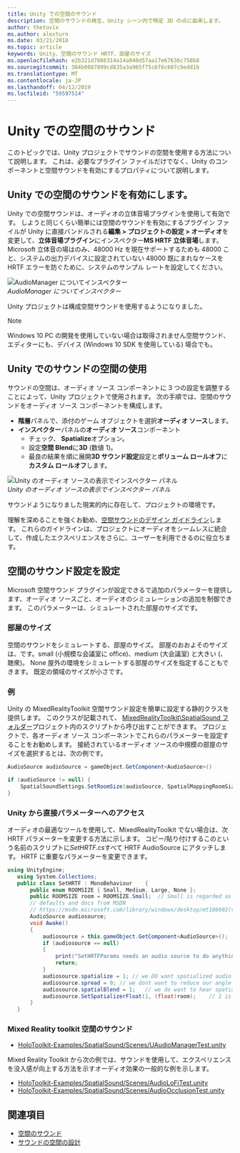 ```yaml
---
title: Unity での空間のサウンド
description: 空間のサウンドの再生、Unity シーン内で特定 3D の点に由来します。
author: thetuvix
ms.author: alexturn
ms.date: 03/21/2018
ms.topic: article
keywords: Unity、空間のサウンド HRTF、部屋のサイズ
ms.openlocfilehash: e2b321d7086314a14a940d57aa17e67636c758b8
ms.sourcegitcommit: 384b0087899cd835a3a965f75c6f6c607c9edd1b
ms.translationtype: MT
ms.contentlocale: ja-JP
ms.lasthandoff: 04/12/2019
ms.locfileid: "59597514"
---
```

# <a name="spatial-sound-in-unity"></a>Unity での空間のサウンド

このトピックでは、Unity プロジェクトでサウンドの空間を使用する方法について説明します。 これは、必要なプラグイン ファイルだけでなく、Unity のコンポーネントと空間サウンドを有効にするプロパティについて説明します。

## <a name="enabling-spatial-sound-in-unity"></a>Unity での空間のサウンドを有効にします。

Unity での空間サウンドは、オーディオの立体音場プラグインを使用して有効です。 しようと同じくらい簡単には空間のサウンドを有効にするプラグイン ファイルが Unity に直接バンドルされる**編集 > プロジェクトの設定 > オーディオ**を変更して、**立体音場プラグイン**にインスペクター**MS HRTF 立体音場**します。 Microsoft 立体音の場はのみ、48000 Hz を現在サポートするためも 48000 こと、システムの出力デバイスに設定されていない 48000 既にまれなケースを HRTF エラーを防ぐために、システムのサンプル レートを設定してください。

![AudioManager についてインスペクター](images/audio-250px.png)<br>
*AudioManager についてインスペクター*

Unity プロジェクトは構成空間サウンドを使用するようになりました。

>[!NOTE]
>Windows 10 PC の開発を使用していない場合は取得されません空間サウンド、エディターにも、デバイス (Windows 10 SDK を使用している) 場合でも。

## <a name="using-spatial-sound-in-unity"></a>Unity でのサウンドの空間の使用

サウンドの空間は、オーディオ ソース コンポーネントに 3 つの設定を調整することによって、Unity プロジェクトで使用されます。 次の手順では、空間のサウンドをオーディオ ソース コンポーネントを構成します。
* **階層**パネルで、添付のゲーム オブジェクトを選択**オーディオ ソース**します。
* **インスペクター**パネルの**オーディオ ソース**コンポーネント
    * チェック、 **Spatialize**オプション。
    * 設定**空間 Blend**に**3D** (数値 1)。
    * 最良の結果を順に展開**3D サウンド設定**設定と**ボリューム ロールオフ**に**カスタム ロールオフ**します。

![Unity のオーディオ ソースの表示でインスペクター パネル](images/audiosource.png)<br>
*Unity のオーディオ ソースの表示でインスペクター パネル*

サウンドようになりました現実的内に存在して、プロジェクトの環境です。

理解を深めることを強くお勧め、[空間サウンドのデザイン ガイドライン](spatial-sound-design.md)します。 これらのガイドラインは、プロジェクトにオーディオをシームレスに統合して、作成したエクスペリエンスをさらに、ユーザーを利用できるのに役立ちます。

## <a name="setting-spatial-sound-settings"></a>空間のサウンド設定を設定

Microsoft 空間サウンド プラグインが設定できるで追加のパラメーターを提供します、オーディオ ソースごと、オーディオのシミュレーションの追加を制御できます。 このパラメーターは、シミュレートされた部屋のサイズです。

### <a name="room-size"></a>部屋のサイズ

空間のサウンドをシミュレートする、部屋のサイズ。 部屋のおおよそのサイズは、です。small (小規模な会議室に office)、medium (大会議室) と大きい (、聴衆)。 None 屋外の環境をシミュレートする部屋のサイズを指定することもできます。 既定の領域のサイズが小さです。

### <a name="example"></a>例

Unity の MixedRealityToolkit 空間サウンド設定を簡単に設定する静的クラスを提供します。 このクラスが記載されて、 [MixedRealityToolkit\SpatialSound フォルダー](https://github.com/Microsoft/MixedRealityToolkit-Unity/tree/htk_release/Assets/HoloToolkit/SpatialSound)プロジェクト内のスクリプトから呼び出すことができます。 プロジェクトで、各オーディオ ソース コンポーネントでこれらのパラメーターを設定することをお勧めします。 接続されているオーディオ ソースの中規模の部屋のサイズを選択するとは、次の例です。

```cs
AudioSource audioSource = gameObject.GetComponent<AudioSource>()

if (audioSource != null) {
    SpatialSoundSettings.SetRoomSize(audioSource, SpatialMappingRoomSizes.Medium);
}
```

### <a name="directly-accessing-parameters-from-unity"></a>Unity から直接パラメーターへのアクセス

オーディオの最適なツールを使用して、MixedRealityToolkit でない場合は、次 HRTF パラメーターを変更する方法に示します。 コピー/貼り付けするこのという名前のスクリプトに*SetHRTF.cs*すべて HRTF AudioSource にアタッチします。 HRTF に重要なパラメーターを変更できます。

```cs
using UnityEngine;
   using System.Collections;
   public class SetHRTF : MonoBehaviour    {
       public enum ROOMSIZE { Small, Medium, Large, None };
       public ROOMSIZE room = ROOMSIZE.Small;  // Small is regarded as the "most average"
       // defaults and docs from MSDN
       // https://msdn.microsoft.com/library/windows/desktop/mt186602(v=vs.85).aspx
       AudioSource audiosource;
       void Awake()
       {
           audiosource = this.gameObject.GetComponent<AudioSource>();
           if (audiosource == null)
           {
               print("SetHRTFParams needs an audio source to do anything.");
               return;
           }
           audiosource.spatialize = 1; // we DO want spatialized audio
           audiosource.spread = 0; // we dont want to reduce our angle of hearing
           audiosource.spatialBlend = 1;   // we do want to hear spatialized audio
           audiosource.SetSpatializerFloat(1, (float)room);    // 1 is the roomsize param
       }
   }
```
### <a name="spatial-sound-in-mixed-reality-toolkit"></a>Mixed Reality toolkit 空間のサウンド
- [HoloToolkit-Examples/SpatialSound/Scenes/UAudioManagerTest.unity](https://github.com/Microsoft/MixedRealityToolkit-Unity/blob/htk_release/Assets/HoloToolkit-Examples/SpatialSound/Scenes/UAudioManagerTest.unity)

Mixed Reality Toolkit から次の例では、サウンドを使用して、エクスペリエンスを没入感が向上する方法を示すオーディオ効果の一般的な例を示します。
- [HoloToolkit-Examples/SpatialSound/Scenes/AudioLoFiTest.unity](https://github.com/Microsoft/MixedRealityToolkit-Unity/blob/htk_release/Assets/HoloToolkit-Examples/SpatialSound/Scenes/AudioLoFiTest.unity)
- [HoloToolkit-Examples/SpatialSound/Scenes/AudioOcclusionTest.unity](https://github.com/Microsoft/MixedRealityToolkit-Unity/blob/htk_release/Assets/HoloToolkit-Examples/SpatialSound/Scenes/AudioOcclusionTest.unity)

## <a name="see-also"></a>関連項目
* [空間のサウンド](spatial-sound.md)
* [サウンドの空間の設計](spatial-sound-design.md)
